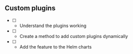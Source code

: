## Custom plugins

- [ ] - Understand the plugins working
- [ ] - Create a method to add custom plugins dynamically
- [ ] - Add the feature to the Helm charts


